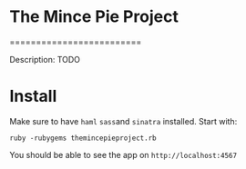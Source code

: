 # The Mince Pie Project #
=========================

Description: TODO

# Install

Make sure to have `haml` `sass`and `sinatra` installed. Start with:

    ruby -rubygems themincepieproject.rb


You should be able to see the app on `http://localhost:4567`
